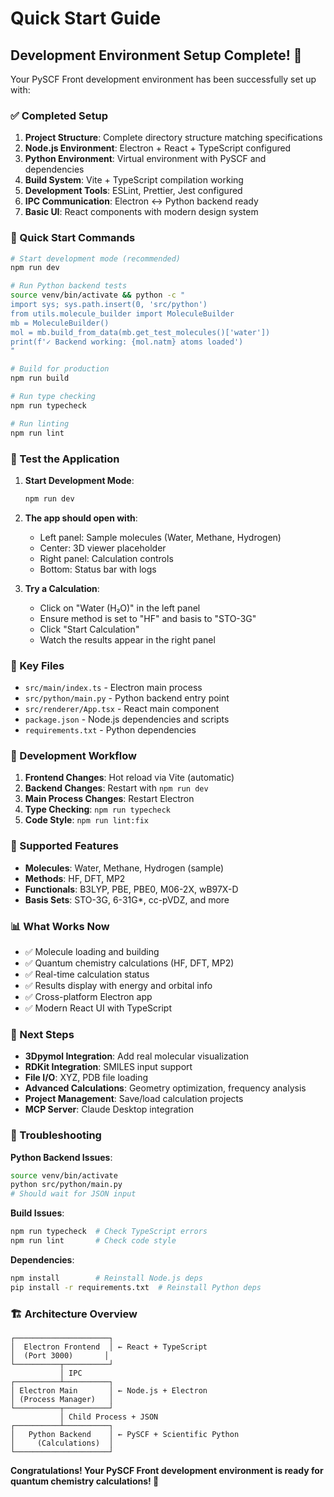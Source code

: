 # Quick Start Guide

## Development Environment Setup Complete! 🎉

Your PySCF Front development environment has been successfully set up with:

### ✅ Completed Setup
1. **Project Structure**: Complete directory structure matching specifications
2. **Node.js Environment**: Electron + React + TypeScript configured
3. **Python Environment**: Virtual environment with PySCF and dependencies
4. **Build System**: Vite + TypeScript compilation working
5. **Development Tools**: ESLint, Prettier, Jest configured
6. **IPC Communication**: Electron ↔ Python backend ready
7. **Basic UI**: React components with modern design system

### 🚀 Quick Start Commands

```bash
# Start development mode (recommended)
npm run dev

# Run Python backend tests
source venv/bin/activate && python -c "
import sys; sys.path.insert(0, 'src/python')
from utils.molecule_builder import MoleculeBuilder
mb = MoleculeBuilder()
mol = mb.build_from_data(mb.get_test_molecules()['water'])
print(f'✓ Backend working: {mol.natm} atoms loaded')
"

# Build for production
npm run build

# Run type checking
npm run typecheck

# Run linting
npm run lint
```

### 🧪 Test the Application

1. **Start Development Mode**:
   ```bash
   npm run dev
   ```

2. **The app should open with**:
   - Left panel: Sample molecules (Water, Methane, Hydrogen)
   - Center: 3D viewer placeholder
   - Right panel: Calculation controls
   - Bottom: Status bar with logs

3. **Try a Calculation**:
   - Click on "Water (H₂O)" in the left panel
   - Ensure method is set to "HF" and basis to "STO-3G"
   - Click "Start Calculation"
   - Watch the results appear in the right panel

### 📁 Key Files

- `src/main/index.ts` - Electron main process
- `src/python/main.py` - Python backend entry point
- `src/renderer/App.tsx` - React main component
- `package.json` - Node.js dependencies and scripts
- `requirements.txt` - Python dependencies

### 🔧 Development Workflow

1. **Frontend Changes**: Hot reload via Vite (automatic)
2. **Backend Changes**: Restart with `npm run dev`
3. **Main Process Changes**: Restart Electron
4. **Type Checking**: `npm run typecheck`
5. **Code Style**: `npm run lint:fix`

### 🧬 Supported Features

- **Molecules**: Water, Methane, Hydrogen (sample)
- **Methods**: HF, DFT, MP2
- **Functionals**: B3LYP, PBE, PBE0, M06-2X, wB97X-D
- **Basis Sets**: STO-3G, 6-31G*, cc-pVDZ, and more

### 📊 What Works Now

- ✅ Molecule loading and building
- ✅ Quantum chemistry calculations (HF, DFT, MP2)
- ✅ Real-time calculation status
- ✅ Results display with energy and orbital info
- ✅ Cross-platform Electron app
- ✅ Modern React UI with TypeScript

### 🔮 Next Steps

- **3Dpymol Integration**: Add real molecular visualization
- **RDKit Integration**: SMILES input support
- **File I/O**: XYZ, PDB file loading
- **Advanced Calculations**: Geometry optimization, frequency analysis
- **Project Management**: Save/load calculation projects
- **MCP Server**: Claude Desktop integration

### 🐛 Troubleshooting

**Python Backend Issues**:
```bash
source venv/bin/activate
python src/python/main.py
# Should wait for JSON input
```

**Build Issues**:
```bash
npm run typecheck  # Check TypeScript errors
npm run lint       # Check code style
```

**Dependencies**:
```bash
npm install        # Reinstall Node.js deps
pip install -r requirements.txt  # Reinstall Python deps
```

### 🏗️ Architecture Overview

```
┌─────────────────────┐
│  Electron Frontend  │ ← React + TypeScript
│  (Port 3000)       │
└──────────┬──────────┘
           │ IPC
┌──────────┴──────────┐
│ Electron Main       │ ← Node.js + Electron
│ (Process Manager)   │
└──────────┬──────────┘
           │ Child Process + JSON
┌──────────┴──────────┐
│   Python Backend    │ ← PySCF + Scientific Python
│     (Calculations)  │
└─────────────────────┘
```

**Congratulations! Your PySCF Front development environment is ready for quantum chemistry calculations! 🎉**